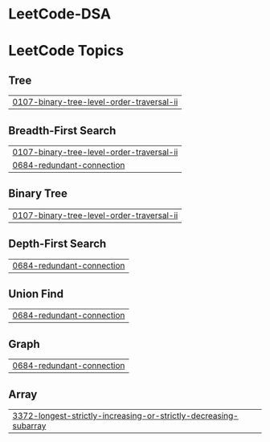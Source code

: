 # LeetCode-DSA
<!---LeetCode Topics Start-->
# LeetCode Topics
## Tree
|  |
| ------- |
| [0107-binary-tree-level-order-traversal-ii](https://github.com/Karanpratap20/LeetCode-DSA/tree/master/0107-binary-tree-level-order-traversal-ii) |
## Breadth-First Search
|  |
| ------- |
| [0107-binary-tree-level-order-traversal-ii](https://github.com/Karanpratap20/LeetCode-DSA/tree/master/0107-binary-tree-level-order-traversal-ii) |
| [0684-redundant-connection](https://github.com/Karanpratap20/LeetCode-DSA/tree/master/0684-redundant-connection) |
## Binary Tree
|  |
| ------- |
| [0107-binary-tree-level-order-traversal-ii](https://github.com/Karanpratap20/LeetCode-DSA/tree/master/0107-binary-tree-level-order-traversal-ii) |
## Depth-First Search
|  |
| ------- |
| [0684-redundant-connection](https://github.com/Karanpratap20/LeetCode-DSA/tree/master/0684-redundant-connection) |
## Union Find
|  |
| ------- |
| [0684-redundant-connection](https://github.com/Karanpratap20/LeetCode-DSA/tree/master/0684-redundant-connection) |
## Graph
|  |
| ------- |
| [0684-redundant-connection](https://github.com/Karanpratap20/LeetCode-DSA/tree/master/0684-redundant-connection) |
## Array
|  |
| ------- |
| [3372-longest-strictly-increasing-or-strictly-decreasing-subarray](https://github.com/Karanpratap20/LeetCode-DSA/tree/master/3372-longest-strictly-increasing-or-strictly-decreasing-subarray) |
<!---LeetCode Topics End-->